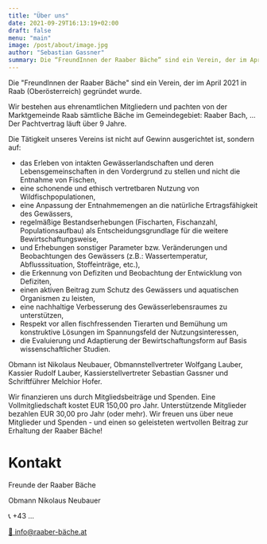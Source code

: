 ```yaml
---
title: "Über uns"
date: 2021-09-29T16:13:19+02:00
draft: false
menu: "main"
image: /post/about/image.jpg
author: "Sebastian Gassner"
summary: Die “FreundInnen der Raaber Bäche” sind ein Verein, der im April 2021 in gegründet wurde
---
```


Die "FreundInnen der Raaber Bäche" sind ein Verein, der im April 2021 in Raab (Oberösterreich) gegründet wurde.

Wir bestehen aus ehrenamtlichen Mitgliedern und pachten von der Marktgemeinde Raab sämtliche Bäche im Gemeindegebiet: Raaber Bach, ...
Der Pachtvertrag läuft über 9 Jahre.

Die Tätigkeit unseres Vereins ist nicht auf Gewinn ausgerichtet ist, sondern auf:

  - das Erleben von intakten Gewässerlandschaften und deren Lebensgemeinschaften in den Vordergrund zu stellen und nicht die Entnahme von Fischen,
  - eine schonende und ethisch vertretbaren Nutzung von Wildfischpopulationen,
  - eine Anpassung der Entnahmemengen an die natürliche Ertragsfähigkeit des Gewässers,
  - regelmäßige Bestandserhebungen (Fischarten, Fischanzahl, Populationsaufbau) als Entscheidungsgrundlage für die weitere Bewirtschaftungsweise,
  - und Erhebungen sonstiger Parameter bzw. Veränderungen und Beobachtungen des Gewässers (z.B.: Wassertemperatur, Abflusssituation, Stoffeinträge, etc.),
  - die Erkennung von Defiziten und Beobachtung der Entwicklung von Defiziten,
  - einen aktiven Beitrag zum Schutz des Gewässers und aquatischen Organismen zu leisten,
  - eine nachhaltige Verbesserung des Gewässerlebensraumes zu unterstützen,
  - Respekt vor allen fischfressenden Tierarten und Bemühung um konstruktive Lösungen im Spannungsfeld der Nutzungsinteressen,
  - die Evaluierung und Adaptierung der Bewirtschaftungsform auf Basis wissenschaftlicher Studien.

Obmann ist Nikolaus Neubauer, Obmannstellvertreter Wolfgang Lauber, Kassier Rudolf Lauber, Kassierstellvertreter Sebastian Gassner und Schriftführer Melchior Hofer.

Wir finanzieren uns durch Mitgliedsbeiträge und Spenden. Eine Vollmitgliedschaft kostet EUR 150,00 pro Jahr. Unterstützende Mitglieder bezahlen EUR 30,00 pro Jahr (oder mehr). Wir freuen uns über neue Mitglieder und Spenden - und einen so geleisteten wertvollen Beitrag zur Erhaltung der Raaber Bäche!

# Kontakt

Freunde der Raaber Bäche

Obmann Nikolaus Neubauer

📞 +43 ...

[📧 info@raaber-bäche.at](mailto:info@raaber-bäche.at)
